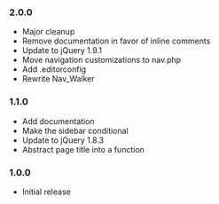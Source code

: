 ### 2.0.0

* Major cleanup
* Remove documentation in favor of inline comments
* Update to jQuery 1.9.1
* Move navigation customizations to nav.php
* Add .editorconfig
* Rewrite Nav_Walker

### 1.1.0

* Add documentation
* Make the sidebar conditional
* Update to jQuery 1.8.3
* Abstract page title into a function

### 1.0.0

* Initial release
